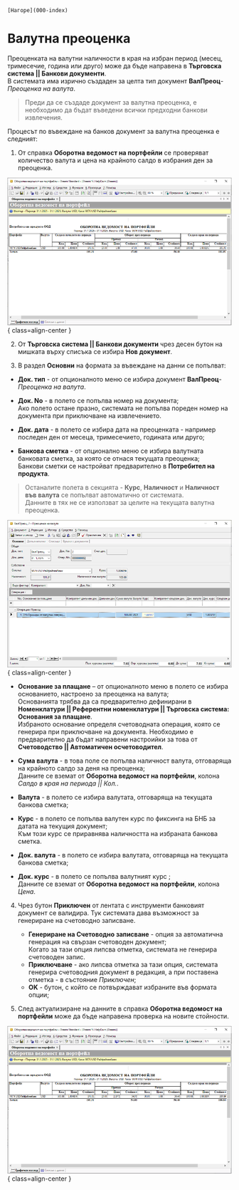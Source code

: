 ```{only} html
[Нагоре](000-index)
```

# Валутна преоценка

Преоценката на валутни наличности в края на избран период (месец, тримесечие, година или друго) може да бъде направена в **Търговска система || Банкови документи**.  
В системата има изрично създаден за целта тип документ **ВалПреоц**-*Преоценка на валута*.  

> Преди да се създаде документ за валутна преоценка, е необходимо да бъдат въведени всички предходни банкови извлечения.  

Процесът по въвеждане на банков документ за валутна преоценка е следният:

1) От справка **Оборотна ведомост на портфейли** се проверяват количество валута и цена на крайното салдо в избрания ден за преоценка.   

![](906-exchange-differences1.png){ class=align-center }

2) От **Търговска система || Банкови документи** чрез десен бутон на мишката върху списъка се избира **Нов документ**.  

3)  В раздел **Основни** на формата за въвеждане на данни се попълват:  

- **Док. тип** - от опционалното меню се избира документ **ВалПреоц**-*Преоценка на валута*.  

- **Док. No** - в полето се попълва номер на документа;  
Ако полето остане празно, системата не попълва пореден номер на документа при приключване на извлечението.  

- **Док. дата** - в полето се избира дата на преоценката - например последен ден от месеца, тримесечието, годината или друго;  

- **Банкова сметка** - от опционално меню се избира валутната банковата сметка, за която се отнася текущата преоценка;   
Банкови сметки се настройват предварително в **Потребител на продукта**.  

> Останалите полета в секцията - **Курс**, **Наличност** и **Наличност във валута** се попълват автоматично от системата.  
> Данните в тях не се използват за целите на текущата валутна преоценка.   

![](906-exchange-differences2.png){ class=align-center }

- **Основание за плащане** – от опционалното меню в полето се избира основанието, настроено за преоценка на валута;  
Основанията трябва да са предварително дефинирани в **Номенклатури || Референтни номенклатури || Търговска система: Основания за плащане**.  
Избраното основание определя счетоводната операция, която се генерира при приключване на документа. Необходимо е предварително да бъдат направени настроийки за това от **Счетоводство || Автоматичен осчетоводител**.  

- **Сума валута** - в това поле се попълва наличност валута, отговаряща на крайното салдо за деня на преоценка;  
Данните се вземат от **Оборотна ведомост на портфейли**, колона *Салдо в края на периода || Кол.*.  

- **Валута** - в полето се избира валутата, отговаряща на текущата банкова сметка;    

- **Курс** - в полето се попълва валутен курс по фиксинга на БНБ за датата на текущия документ;   
Към този курс се приравнява наличността на избраната банкова сметка.    

- **Док. валута** - в полето се избира валутата, отговаряща на текущата банкова сметка; 

- **Док. курс** - в полето се попълва валутният курс  ;  
Данните се вземат от **Оборотна ведомост на портфейли**, колона *Цена*.  

4) Чрез бутон **Приключен** от лентата с инструменти банковият документ се валидира. Тук системата дава възможност за генериране на счетоводно записване.  
 
    - **Генериране на Счетоводно записване** - опция за автоматична генерация на свързан счетоводен документ;  
    Когато за тази опция липсва отметка, системата не генерира счетоводен запис.  
    - **Приключване** - ако липсва отметка за тази опция, системата генерира счетоводния документ в редакция, а при поставена отметка - в състояние *Приключен*;  
    - **OK** - бутон, с който се потвърждават избраните във формата опции;  

5) След актуализиране на данните в справка **Оборотна ведомост на портфейли** може да бъде направена проверка на новите стойности.  

![](906-exchange-differences3.png){ class=align-center }
